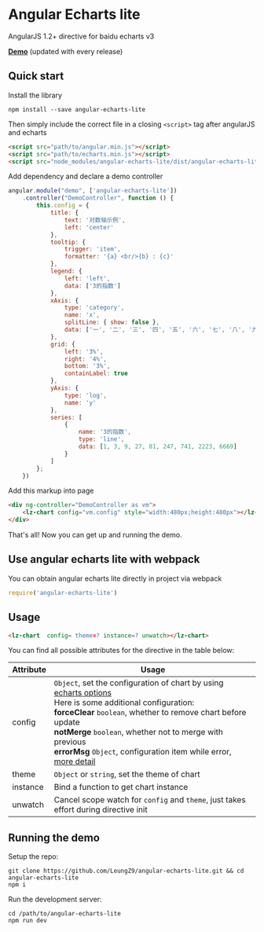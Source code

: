 # Angular Echarts lite

AngularJS 1.2+ directive for baidu echarts v3

**[Demo](https://leungz9.github.io/angular-echarts-lite/)** (updated with every release)

## Quick start

Install the library

```
npm install --save angular-echarts-lite
```

Then simply include the correct file in a closing `<script>` tag after angularJS and echarts

```html
<script src="path/to/angular.min.js"></script>
<script src="path/to/echarts.min.js"></script>
<script src="node_modules/angular-echarts-lite/dist/angular-echarts-lite.min.js"></script>
```

Add dependency and declare a demo controller

```js
angular.module("demo", ['angular-echarts-lite'])
    .controller("DemoController", function () {
        this.config = {
            title: {
                text: '对数轴示例',
                left: 'center'
            },
            tooltip: {
                trigger: 'item',
                formatter: '{a} <br/>{b} : {c}'
            },
            legend: {
                left: 'left',
                data: ['3的指数']
            },
            xAxis: {
                type: 'category',
                name: 'x',
                splitLine: { show: false },
                data: ['一', '二', '三', '四', '五', '六', '七', '八', '九']
            },
            grid: {
                left: '3%',
                right: '4%',
                bottom: '3%',
                containLabel: true
            },
            yAxis: {
                type: 'log',
                name: 'y'
            },
            series: [
                {
                    name: '3的指数',
                    type: 'line',
                    data: [1, 3, 9, 27, 81, 247, 741, 2223, 6669]
                }
            ]
        };
    })
```

Add this markup into page
```html
<div ng-controller="DemoController as vm">
    <lz-chart config="vm.config" style="width:480px;height:480px"></lz-chart>
</div>
```

That's all! Now you can get up and running the demo.

## Use angular echarts lite with webpack

You can obtain angular echarts lite directly in project via webpack

```js
require('angular-echarts-lite')
```

## Usage

```html
<lz-chart  config= theme=? instance=? unwatch></lz-chart>
```

You can find all possible attributes for the directive in the table below:

Attribute  | Usage
---        | ---
config     | `Object`, set the configuration of chart by using [echarts options](https://ecomfe.github.io/echarts-doc/public/en/option.html)<br>Here is some additional configuration:<br>**forceClear** `boolean`, whether to remove chart before update<br>**notMerge** `boolean`, whether not to merge with previous<br>**errorMsg** `Object`, configuration item while error, [more detail](https://ecomfe.github.io/echarts-doc/public/en/api.html#echartsInstance.showLoading)
theme      | `Object` or `string`,  set the theme of chart
instance   | Bind a function to get chart instance
unwatch    | Cancel scope watch for `config` and `theme`, just takes effort during directive init 

## Running the demo

Setup the repo:

```
git clone https://github.com/LeungZ9/angular-echarts-lite.git && cd angular-echarts-lite
npm i
```

Run the development server:

```
cd /path/to/angular-echarts-lite
npm run dev
```